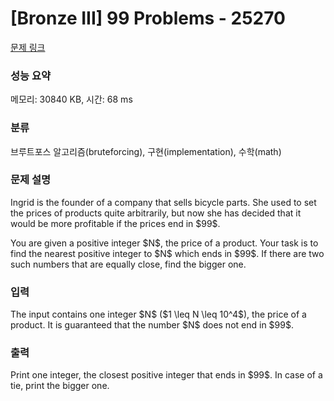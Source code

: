 # [Bronze III] 99 Problems - 25270 

[문제 링크](https://www.acmicpc.net/problem/25270) 

### 성능 요약

메모리: 30840 KB, 시간: 68 ms

### 분류

브루트포스 알고리즘(bruteforcing), 구현(implementation), 수학(math)

### 문제 설명

<p>Ingrid is the founder of a company that sells bicycle parts. She used to set the prices of products quite arbitrarily, but now she has decided that it would be more profitable if the prices end in $99$.</p>

<p>You are given a positive integer $N$, the price of a product. Your task is to find the nearest positive integer to $N$ which ends in $99$. If there are two such numbers that are equally close, find the bigger one.</p>

### 입력 

 <p>The input contains one integer $N$ ($1 \leq N \leq 10^4$), the price of a product. It is guaranteed that the number $N$ does not end in $99$.</p>

### 출력 

 <p>Print one integer, the closest positive integer that ends in $99$. In case of a tie, print the bigger one.</p>

